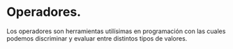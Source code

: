 # Operadores.

Los operadores son herramientas utilísimas en programación con las cuales podemos discriminar y evaluar entre distintos tipos de valores.